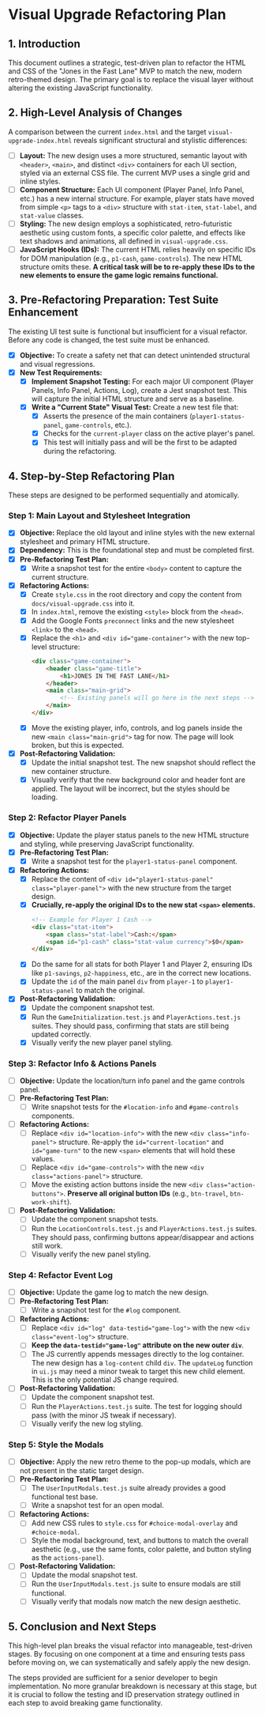 # Visual Upgrade Refactoring Plan

## 1. Introduction

This document outlines a strategic, test-driven plan to refactor the HTML and CSS of the "Jones in the Fast Lane" MVP to match the new, modern retro-themed design. The primary goal is to replace the visual layer without altering the existing JavaScript functionality.

## 2. High-Level Analysis of Changes

A comparison between the current `index.html` and the target `visual-upgrade-index.html` reveals significant structural and stylistic differences:

- [ ] **Layout:** The new design uses a more structured, semantic layout with `<header>`, `<main>`, and distinct `<div>` containers for each UI section, styled via an external CSS file. The current MVP uses a single grid and inline styles.
- [ ] **Component Structure:** Each UI component (Player Panel, Info Panel, etc.) has a new internal structure. For example, player stats have moved from simple `<p>` tags to a `<div>` structure with `stat-item`, `stat-label`, and `stat-value` classes.
- [ ] **Styling:** The new design employs a sophisticated, retro-futuristic aesthetic using custom fonts, a specific color palette, and effects like text shadows and animations, all defined in `visual-upgrade.css`.
- [ ] **JavaScript Hooks (IDs):** The current HTML relies heavily on specific IDs for DOM manipulation (e.g., `p1-cash`, `game-controls`). The new HTML structure omits these. **A critical task will be to re-apply these IDs to the new elements to ensure the game logic remains functional.**

## 3. Pre-Refactoring Preparation: Test Suite Enhancement

The existing UI test suite is functional but insufficient for a visual refactor. Before any code is changed, the test suite must be enhanced.

- [x] **Objective:** To create a safety net that can detect unintended structural and visual regressions.
- [x] **New Test Requirements:**
    - [x] **Implement Snapshot Testing:** For each major UI component (Player Panels, Info Panel, Actions, Log), create a Jest snapshot test. This will capture the initial HTML structure and serve as a baseline.
    - [x] **Write a "Current State" Visual Test:** Create a new test file that:
        - [x] Asserts the presence of the main containers (`player1-status-panel`, `game-controls`, etc.).
        - [x] Checks for the `current-player` class on the active player's panel.
        - [x] This test will initially pass and will be the first to be adapted during the refactoring.

## 4. Step-by-Step Refactoring Plan

These steps are designed to be performed sequentially and atomically.

### Step 1: Main Layout and Stylesheet Integration

- [x] **Objective:** Replace the old layout and inline styles with the new external stylesheet and primary HTML structure.
- [x] **Dependency:** This is the foundational step and must be completed first.
- [x] **Pre-Refactoring Test Plan:**
    - [x] Write a snapshot test for the entire `<body>` content to capture the current structure.
- [x] **Refactoring Actions:**
    - [x] Create `style.css` in the root directory and copy the content from `docs/visual-upgrade.css` into it.
    - [x] In `index.html`, remove the existing `<style>` block from the `<head>`.
    - [x] Add the Google Fonts `preconnect` links and the new stylesheet `<link>` to the `<head>`.
    - [x] Replace the `<h1>` and `<div id="game-container">` with the new top-level structure:
        ```html
        <div class="game-container">
            <header class="game-title">
                <h1>JONES IN THE FAST LANE</h1>
            </header>
            <main class="main-grid">
                <!-- Existing panels will go here in the next steps -->
            </main>
        </div>
        ```
    - [x] Move the existing player, info, controls, and log panels inside the new `<main class="main-grid">` tag for now. The page will look broken, but this is expected.
- [x] **Post-Refactoring Validation:**
    - [x] Update the initial snapshot test. The new snapshot should reflect the new container structure.
    - [x] Visually verify that the new background color and header font are applied. The layout will be incorrect, but the styles should be loading.

### Step 2: Refactor Player Panels

- [x] **Objective:** Update the player status panels to the new HTML structure and styling, while preserving JavaScript functionality.
- [x] **Pre-Refactoring Test Plan:**
    - [x] Write a snapshot test for the `player1-status-panel` component.
- [x] **Refactoring Actions:**
    - [x] Replace the content of `<div id="player1-status-panel" class="player-panel">` with the new structure from the target design.
    - [x] **Crucially, re-apply the original IDs to the new stat `<span>` elements.**
        ```html
        <!-- Example for Player 1 Cash -->
        <div class="stat-item">
            <span class="stat-label">Cash:</span>
            <span id="p1-cash" class="stat-value currency">$0</span>
        </div>
        ```
    - [x] Do the same for all stats for both Player 1 and Player 2, ensuring IDs like `p1-savings`, `p2-happiness`, etc., are in the correct new locations.
    - [x] Update the `id` of the main panel `div` from `player-1` to `player1-status-panel` to match the original.
- [x] **Post-Refactoring Validation:**
    - [x] Update the component snapshot test.
    - [x] Run the `GameInitialization.test.js` and `PlayerActions.test.js` suites. They should pass, confirming that stats are still being updated correctly.
    - [x] Visually verify the new player panel styling.

### Step 3: Refactor Info & Actions Panels

- [ ] **Objective:** Update the location/turn info panel and the game controls panel.
- [ ] **Pre-Refactoring Test Plan:**
    - [ ] Write snapshot tests for the `#location-info` and `#game-controls` components.
- [ ] **Refactoring Actions:**
    - [ ] Replace `<div id="location-info">` with the new `<div class="info-panel">` structure. Re-apply the `id="current-location"` and `id="game-turn"` to the new `<span>` elements that will hold these values.
    - [ ] Replace `<div id="game-controls">` with the new `<div class="actions-panel">` structure.
    - [ ] Move the existing action buttons inside the new `<div class="action-buttons">`. **Preserve all original button IDs** (e.g., `btn-travel`, `btn-work-shift`).
- [ ] **Post-Refactoring Validation:**
    - [ ] Update the component snapshot tests.
    - [ ] Run the `LocationControls.test.js` and `PlayerActions.test.js` suites. They should pass, confirming buttons appear/disappear and actions still work.
    - [ ] Visually verify the new panel styling.

### Step 4: Refactor Event Log

- [ ] **Objective:** Update the game log to match the new design.
- [ ] **Pre-Refactoring Test Plan:**
    - [ ] Write a snapshot test for the `#log` component.
- [ ] **Refactoring Actions:**
    - [ ] Replace `<div id="log" data-testid="game-log">` with the new `<div class="event-log">` structure.
    - [ ] **Keep the `data-testid="game-log"` attribute on the new outer `div`**.
    - [ ] The JS currently appends messages directly to the log container. The new design has a `log-content` child `div`. The `updateLog` function in `ui.js` may need a minor tweak to target this new child element. This is the only potential JS change required.
- [ ] **Post-Refactoring Validation:**
    - [ ] Update the component snapshot test.
    - [ ] Run the `PlayerActions.test.js` suite. The test for logging should pass (with the minor JS tweak if necessary).
    - [ ] Visually verify the new log styling.

### Step 5: Style the Modals

- [ ] **Objective:** Apply the new retro theme to the pop-up modals, which are not present in the static target design.
- [ ] **Pre-Refactoring Test Plan:**
    - [ ] The `UserInputModals.test.js` suite already provides a good functional test base.
    - [ ] Write a snapshot test for an open modal.
- [ ] **Refactoring Actions:**
    - [ ] Add new CSS rules to `style.css` for `#choice-modal-overlay` and `#choice-modal`.
    - [ ] Style the modal background, text, and buttons to match the overall aesthetic (e.g., use the same fonts, color palette, and button styling as the `actions-panel`).
- [ ] **Post-Refactoring Validation:**
    - [ ] Update the modal snapshot test.
    - [ ] Run the `UserInputModals.test.js` suite to ensure modals are still functional.
    - [ ] Visually verify that modals now match the new design aesthetic.

## 5. Conclusion and Next Steps

This high-level plan breaks the visual refactor into manageable, test-driven stages. By focusing on one component at a time and ensuring tests pass before moving on, we can systematically and safely apply the new design.

The steps provided are sufficient for a senior developer to begin implementation. No more granular breakdown is necessary at this stage, but it is crucial to follow the testing and ID preservation strategy outlined in each step to avoid breaking game functionality.